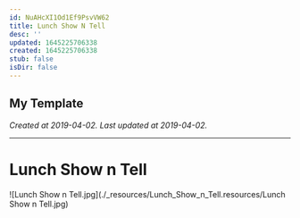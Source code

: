 ```yaml
---
id: NuAHcXI1Od1Ef9PsvVW62
title: Lunch Show N Tell
desc: ''
updated: 1645225706338
created: 1645225706338
stub: false
isDir: false
---
```

My Template
---

_Created at 2019-04-02._
_Last updated at 2019-04-02._




---

# Lunch Show n Tell


![Lunch Show n Tell.jpg](./_resources/Lunch_Show_n_Tell.resources/Lunch Show n Tell.jpg)

